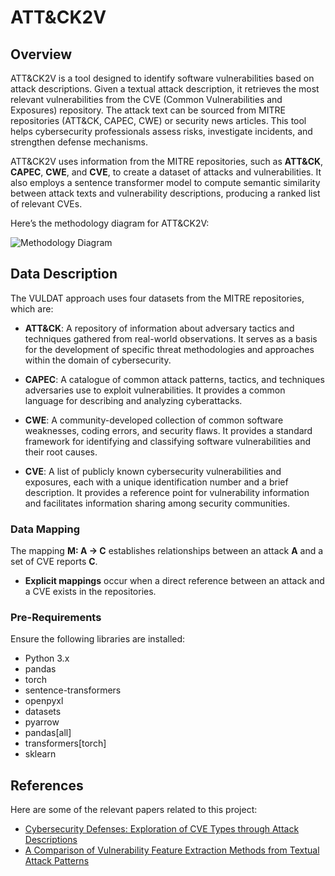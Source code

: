 # ATT&CK2V

## Overview
ATT&CK2V is a tool designed to identify software vulnerabilities based on attack descriptions. Given a textual attack description, it retrieves the most relevant vulnerabilities from the CVE (Common Vulnerabilities and Exposures) repository. The attack text can be sourced from MITRE repositories (ATT&CK, CAPEC, CWE) or security news articles. This tool helps cybersecurity professionals assess risks, investigate incidents, and strengthen defense mechanisms.

ATT&CK2V uses information from the MITRE repositories, such as **ATT&CK**, **CAPEC**, **CWE**, and **CVE**, to create a dataset of attacks and vulnerabilities. It also employs a sentence transformer model to compute semantic similarity between attack texts and vulnerability descriptions, producing a ranked list of relevant CVEs.

Here’s the methodology diagram for ATT&CK2V:

![Methodology Diagram](MethodologyAr.png)


## Data Description

The VULDAT approach uses four datasets from the MITRE repositories, which are:

- **ATT&CK**: A repository of information about adversary tactics and techniques gathered from real-world observations. It serves as a basis for the development of specific threat methodologies and approaches within the domain of cybersecurity.
  
- **CAPEC**: A catalogue of common attack patterns, tactics, and techniques adversaries use to exploit vulnerabilities. It provides a common language for describing and analyzing cyberattacks.
  
- **CWE**: A community-developed collection of common software weaknesses, coding errors, and security flaws. It provides a standard framework for identifying and classifying software vulnerabilities and their root causes.
  
- **CVE**: A list of publicly known cybersecurity vulnerabilities and exposures, each with a unique identification number and a brief description. It provides a reference point for vulnerability information and facilitates information sharing among security communities.

### Data Mapping
The mapping **M: A → C** establishes relationships between an attack **A** and a set of CVE reports **C**.  
- **Explicit mappings** occur when a direct reference between an attack and a CVE exists in the repositories.  



### Pre-Requirements

Ensure the following libraries are installed:

- Python 3.x
- pandas
- torch
- sentence-transformers
- openpyxl
- datasets
- pyarrow
- pandas[all]
- transformers[torch]
- sklearn


## References

Here are some of the relevant papers related to this project:

- [Cybersecurity Defenses: Exploration of CVE Types through Attack Descriptions](https://ieeexplore.ieee.org/abstract/document/10803317)
- [A Comparison of Vulnerability Feature Extraction Methods from Textual Attack Patterns](https://ieeexplore.ieee.org/abstract/document/10803510)


